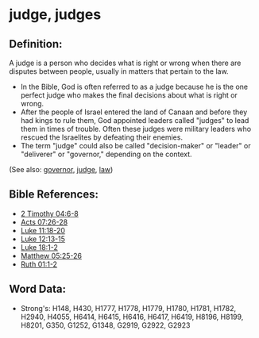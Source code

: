 # judge, judges #

## Definition: ##

A judge is a person who decides what is right or wrong when there are disputes between people, usually in matters that pertain to the law.

* In the Bible, God is often referred to as a judge because he is the one perfect judge who makes the final decisions about what is right or wrong.
* After the people of Israel entered the land of Canaan and before they had kings to rule them, God appointed leaders called "judges" to lead them in times of trouble. Often these judges were military leaders who rescued the Israelites by defeating their enemies.
* The term "judge" could also be called "decision-maker" or "leader" or "deliverer" or "governor," depending on the context.

(See also: [governor](../other/governor.md), [judge](../kt/judge.md), [law](../kt/lawofmoses.md))

## Bible References: ##

* [2 Timothy 04:6-8](rc://en/tn/help/2ti/04/06)
* [Acts 07:26-28](rc://en/tn/help/act/07/26)
* [Luke 11:18-20](rc://en/tn/help/luk/11/18)
* [Luke 12:13-15](rc://en/tn/help/luk/12/13)
* [Luke 18:1-2](rc://en/tn/help/luk/18/01)
* [Matthew 05:25-26](rc://en/tn/help/mat/05/25)
* [Ruth 01:1-2](rc://en/tn/help/rut/01/01)

## Word Data: ##

* Strong's: H148, H430, H1777, H1778, H1779, H1780, H1781, H1782, H2940, H4055, H6414, H6415, H6416, H6417, H6419, H8196, H8199, H8201, G350, G1252, G1348, G2919, G2922, G2923
